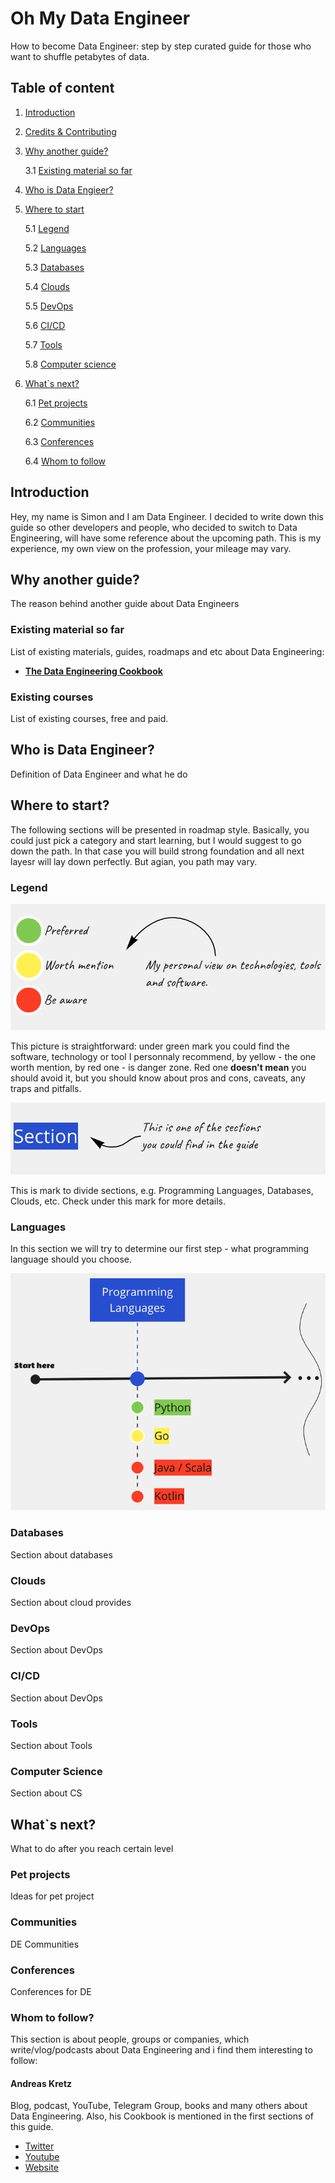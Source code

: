 # Oh My Data Engineer
How to become Data Engineer: step by step curated guide for those who want to shuffle petabytes of data.

## Table of content
1. [Introduction](#introduction)

2. [Credits & Contributing](#credits_contibuting)

3. [Why another guide?](#new_guide)

    3.1 [Existing material so far](#existing_material)

4. [Who is Data Engieer?](#what_is_de)

5. [Where to start](#where_to_start)

    5.1 [Legend](#legend)

    5.2 [Languages](#languages)

    5.3 [Databases](#databases)

    5.4 [Clouds](#clouds)

    5.5 [DevOps](#devops)

    5.6 [CI/CD](#cicd)

    5.7 [Tools](#tools)

    5.8 [Computer science](#computer_science)

6. [What`s next?](#what_next)

    6.1 [Pet projects](#pet_projects)

    6.2 [Communities](#communities)

    6.3 [Conferences](#conferences)

    6.4 [Whom to follow](#whom_to_follow)

## Introduction <a name="introduction"></a>
Hey, my name is Simon and I am Data Engineer. I decided to write down this guide so other developers and people, who decided to switch to Data Engineering, will have some reference about the upcoming path. This is my experience, my own view on the profession, your mileage may vary.

## Why another guide? <a name="new_guide"></a>
The reason behind another guide about Data Engineers

### Existing material so far <a name="existing_material"></a>
List of existing materials, guides, roadmaps and etc about Data Engineering:

- **[The Data Engineering Cookbook](https://github.com/andkret/Cookbook)**

### Existing courses 
List of existing courses, free and paid.
## Who is Data Engineer? <a name="what_is_de"></a>
Definition of Data Engineer and what he do

## Where to start? <a name="where_to_start"></a>
The following sections will be presented in roadmap style. Basically, you could just pick a category and start learning, but I would suggest to go down the path. In that case you will build strong foundation and all next layesr will lay down perfectly. But agian, you path may vary.
### Legend <a name="legend"></a>
![Legend](pics/legend.png?raw=true "Legend")

This picture is straightforward: under green mark you could find the software, technology or tool I personnaly recommend, by yellow - the one worth mention, by red one - is danger zone. Red one **doesn't mean** you should avoid it, but you should know about pros and cons, caveats, any traps and pitfalls.

![Section](pics/section.png?raw=true "Section")

This is mark to divide sections, e.g. Programming Languages, Databases, Clouds, etc. Check under this mark for more details.
### Languages
In this section we will try to determine our first step - what programming language should you choose.

![Programming Language](pics/languages.png?raw=true "Programming Language")

### Databases
Section about databases

### Clouds
Section about cloud provides

### DevOps
Section about DevOps

### CI/CD
Section about DevOps

### Tools
Section about Tools

### Computer Science
Section about CS

## What`s next?
What to do after you reach certain level

### Pet projects
Ideas for pet project

### Communities
DE Communities

### Conferences
Conferences for DE

### Whom to follow?
This section is about people, groups or companies, which write/vlog/podcasts about Data Engineering and i find them interesting to follow:

#### Andreas Kretz

Blog, podcast, YouTube, Telegram Group, books and many others about Data Engineering. Also, his Cookbook is mentioned in the first sections of this guide.
- [Twitter](https://twitter.com/andreaskayy)
- [Youtube](https://www.youtube.com/c/andreaskayy)
- [Website](https://www.teamdatascience.com/)